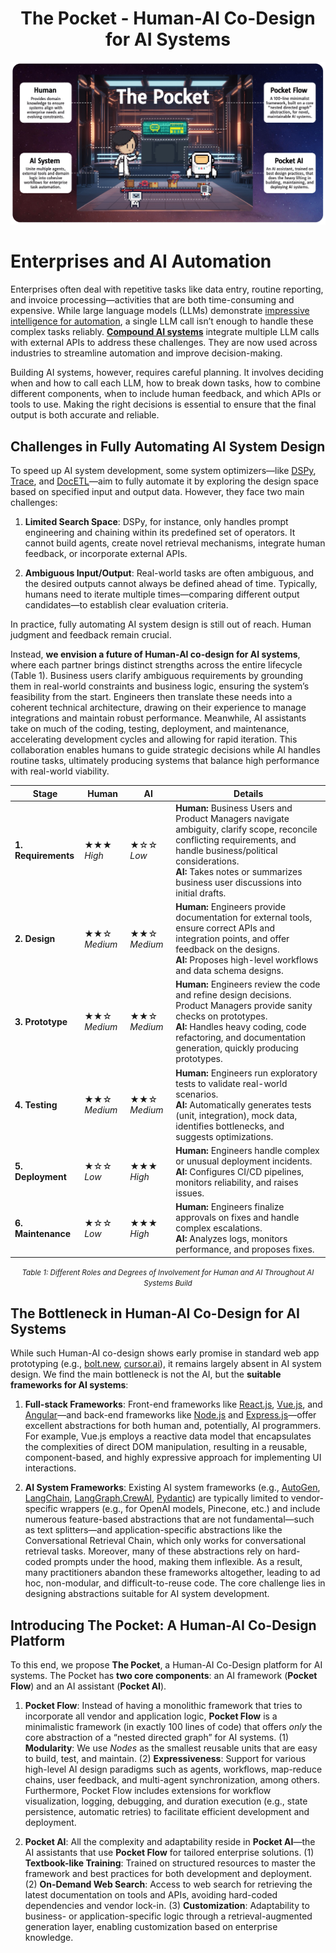 <h1 align="center">The Pocket - Human-AI Co-Design for AI Systems</h1>

<div align="center">
  <img src="./pocket.png"/>
</div>

# Enterprises and AI Automation

Enterprises often deal with repetitive tasks like data entry, routine reporting, and invoice processing—activities that are both time-consuming and expensive. While large language models (LLMs) demonstrate [impressive intelligence for automation](https://arxiv.org/abs/2303.12712), a single LLM call isn’t enough to handle these complex tasks reliably. [**Compound AI systems**](https://bair.berkeley.edu/blog/2024/02/18/compound-ai-systems/) integrate multiple LLM calls with external APIs to address these challenges. They are now used across industries to streamline automation and improve decision-making.

Building AI systems, however, requires careful planning. It involves deciding when and how to call each LLM, how to break down tasks, how to combine different components, when to include human feedback, and which APIs or tools to use. Making the right decisions is essential to ensure that the final output is both accurate and reliable.

## Challenges in Fully Automating AI System Design

To speed up AI system development, some system optimizers—like [DSPy](https://github.com/stanford-futuredata/dspy), [Trace](https://arxiv.org/abs/2406.16218), and [DocETL](https://www.docetl.org/)—aim to fully automate it by exploring the design space based on specified input and output data. However, they face two main challenges:

1. **Limited Search Space**:  DSPy, for instance, only handles prompt engineering and chaining within its predefined set of operators. It cannot build agents, create novel retrieval mechanisms, integrate human feedback, or incorporate external APIs.

2. **Ambiguous Input/Output**:  Real-world tasks are often ambiguous, and the desired outputs cannot always be defined ahead of time. Typically, humans need to iterate multiple times—comparing different output candidates—to establish clear evaluation criteria.

In practice, fully automating AI system design is still out of reach. Human judgment and feedback remain crucial. 

Instead, **we envision a future of Human-AI co-design for AI systems**, where each partner brings distinct strengths across the entire lifecycle (Table 1). Business users clarify ambiguous requirements by grounding them in real-world constraints and business logic, ensuring the system’s feasibility from the start. Engineers then translate these needs into a coherent technical architecture, drawing on their experience to manage integrations and maintain robust performance. Meanwhile, AI assistants take on much of the coding, testing, deployment, and maintenance, accelerating development cycles and allowing for rapid iteration. This collaboration enables humans to guide strategic decisions while AI handles routine tasks, ultimately producing systems that balance high performance with real-world viability.

| **Stage**              | **Human**               | **AI**                 | **Details**                                                                                                                                                                                         |
|------------------------|-------------------------|------------------------|-----------------------------------------------------------------------------------------------------------------------------------------------------------------------------------------------------|
| **1. Requirements**    | ★★★ *High*             | ★☆☆ *Low*             | **Human:** Business Users and Product Managers navigate ambiguity, clarify scope, reconcile conflicting requirements, and handle business/political considerations.<br>**AI:** Takes notes or summarizes business user discussions into initial drafts.         |
| **2. Design**          | ★★☆ *Medium*           | ★★☆ *Medium*          | **Human:** Engineers provide documentation for external tools, ensure correct APIs and integration points, and offer feedback on the designs.<br>**AI:** Proposes high-level workflows and data schema designs.                                |
| **3. Prototype**       | ★★☆ *Medium*           | ★★☆ *Medium*          | **Human:** Engineers review the code and refine design decisions. Product Managers provide sanity checks on prototypes.<br>**AI:** Handles heavy coding, code refactoring, and documentation generation, quickly producing prototypes.       |
| **4. Testing**         | ★★☆ *Medium*           | ★★☆ *Medium*          | **Human:** Engineers run exploratory tests to validate real-world scenarios.<br>**AI:** Automatically generates tests (unit, integration), mock data, identifies bottlenecks, and suggests optimizations.                                  |
| **5. Deployment**      | ★☆☆ *Low*              | ★★★ *High*            | **Human:** Engineers handle complex or unusual deployment incidents.<br>**AI:** Configures CI/CD pipelines, monitors reliability, and raises issues.                                                                                         |
| **6. Maintenance**     | ★☆☆ *Low*              | ★★★ *High*            | **Human:** Engineers finalize approvals on fixes and handle complex escalations.<br>**AI:** Analyzes logs, monitors performance, and proposes fixes.                                                                                         |

<p align="center"><small><em>Table 1: Different Roles and Degrees of Involvement for Human and AI Throughout AI Systems Build</em></small></p>


## The Bottleneck in Human-AI Co-Design for AI Systems

While such Human-AI co-design shows early promise in standard web app prototyping (e.g., [bolt.new](https://bolt.new), [cursor.ai](https://cursor.ai)), it remains largely absent in AI system design. We find the main bottleneck is not the AI, but the **suitable frameworks for AI systems**:

1. **Full-stack Frameworks**: Front-end frameworks like [React.js](https://react.dev/), [Vue.js](https://vuejs.org/), and [Angular](https://angular.io/)—and back-end frameworks like [Node.js](https://nodejs.org/en) and [Express.js](https://expressjs.com/)—offer excellent abstractions for both human and, potentially, AI programmers. For example, Vue.js employs a reactive data model that encapsulates the complexities of direct DOM manipulation, resulting in a reusable, component-based, and highly expressive approach for implementing UI interactions.

2. **AI System Frameworks**:  Existing AI system frameworks (e.g., [AutoGen](https://github.com/microsoft/autogen), [LangChain](https://www.langchain.com/langchain), [LangGraph](https://www.langchain.com/langgraph),[CrewAI](https://www.crewai.com/), [Pydantic](https://docs.pydantic.dev/)) are typically limited to vendor-specific wrappers (e.g., for OpenAI models, Pinecone, etc.) and include numerous feature-based abstractions that are not fundamental—such as text splitters—and application-specific abstractions like the Conversational Retrieval Chain, which only works for conversational retrieval tasks. Moreover, many of these abstractions rely on hard-coded prompts under the hood, making them inflexible. As a result, many practitioners abandon these frameworks altogether, leading to ad hoc, non-modular, and difficult-to-reuse code. The core challenge lies in designing abstractions suitable for AI system development.

## Introducing The Pocket: A Human-AI Co-Design Platform

To this end, we propose **The Pocket**, a Human-AI Co-Design platform for AI systems. The Pocket has **two core components**: an AI framework (**Pocket Flow**) and an AI assistant (**Pocket AI**).

1. **Pocket Flow**: Instead of having a monolithic framework that tries to incorporate all vendor and application logic, **Pocket Flow** is a minimalistic framework (in exactly 100 lines of code) that offers *only* the core abstraction of a “nested directed graph” for AI systems. (1) **Modularity**: We use *Nodes* as the smallest reusable units that are easy to build, test, and maintain. (2) **Expressiveness**: Support for various high-level AI design paradigms such as agents, workflows, map-reduce chains, user feedback, and multi-agent synchronization, among others. Furthermore, Pocket Flow includes extensions for workflow visualization, logging, debugging, and duration execution (e.g., state persistence, automatic retries) to facilitate efficient development and deployment.

2. **Pocket AI**: All the complexity and adaptability reside in **Pocket AI**—the AI assistants that use **Pocket Flow** for tailored enterprise solutions. (1) **Textbook-like Training**: Trained on structured resources to master the framework and best practices for both development and deployment. (2) **On-Demand Web Search**: Access to web search for retrieving the latest documentation on tools and APIs, avoiding hard-coded dependencies and vendor lock-in. (3) **Customization**: Adaptability to business- or application-specific logic through a retrieval-augmented generation layer, enabling customization based on enterprise knowledge.


